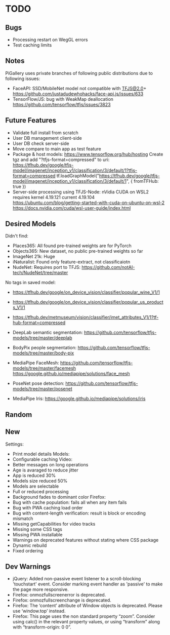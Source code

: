 # TODO

## Bugs

- Processing restart on WegGL errors
- Test caching limits

## Notes

PiGallery uses private branches of following public distributions due to following issues:

- FaceAPI: SSD/MobileNet model not compatible with TFJS@2.0+  
  <https://github.com/justadudewhohacks/face-api.js/issues/633>
- TensorFlow/JS: bug with WeakMap deallocation  
  <https://github.com/tensorflow/tfjs/issues/3823>

## Future Features

- Validate full install from scratch
- User DB management client-side
- User DB check server-side
- Move compare to main app as test feature
- Package & host models: https://www.tensorflow.org/hub/hosting
  Create tgz and add "?tfjs-format=compressed" to uri: <https://tfhub.dev/google/tfjs-model/imagenet/inception_v1/classification/3/default/1?tfjs-format=compressed>
  tf.loadGraphModel("https://tfhub.dev/google/tfjs-model/imagenet/inception_v1/classification/3/default/1", { fromTFHub: true })
- Server-side processing using TFJS-Node: nVidia CUDA on WSL2 requires kernel 4.19.121 current 4.19.104  
  <https://ubuntu.com/blog/getting-started-with-cuda-on-ubuntu-on-wsl-2>  
  <https://docs.nvidia.com/cuda/wsl-user-guide/index.html>  

## Desired Models

Didn't find:

- Places365: All found pre-trained weights are for PyTorch
- Objects365: New dataset, no public pre-trained weights so far
- ImageNet 21k: Huge
- iNaturalist: Found only feature-extract, not classificaiotn
- NudeNet: Requires port to TFJS: <https://github.com/notAI-tech/NudeNet/tree/master>

No tags in saved model:
- <https://tfhub.dev/google/on_device_vision/classifier/popular_wine_V1/1>
- <https://tfhub.dev/google/on_device_vision/classifier/popular_us_products_V1/1>
- <https://tfhub.dev/metmuseum/vision/classifier/imet_attributes_V1/1?tf-hub-format=compressed>

- DeepLab semantic segmentation: <https://github.com/tensorflow/tfjs-models/tree/master/deeplab>
- BodyPix people segmentation: <https://github.com/tensorflow/tfjs-models/tree/master/body-pix>
- MediaPipe FaceMesh: <https://github.com/tensorflow/tfjs-models/tree/master/facemesh> <https://google.github.io/mediapipe/solutions/face_mesh>
- PoseNet pose detection: <https://github.com/tensorflow/tfjs-models/tree/master/posenet>
- MediaPipe Iris: <https://google.github.io/mediapipe/solutions/iris>

## Random

## New

Settings:
- Print model details
Models:
- Configurable caching
Video:
- Better messages on long operations
- Age is avaraged to reduce jitter
- App is reduced 30%
- Models size reduced 50%
- Models are selectable
- Full or reduced processing
- Background fades to dominant color
Firefox:
- Bug with cache population: fails all when any item fails
- Bug with PWA caching load order
- Bug with content-length verification: result is block or encoding mismatch
- Missing getCapabilities for video tracks
- Missing some CSS tags
- Missing PWA installable
- Warnings on deprecated features without stating where
CSS package
- Dynamic rebuild
- Fixed ordering

## Dev Warnings

- jQuery: Added non-passive event listener to a scroll-blocking 'touchstart' event. Consider marking event handler as 'passive' to make the page more responsive.
- Firefox: onmozfullscreenerror is deprecated.
- Firefox: onmozfullscreenchange is deprecated.
- Firefox: The ‘content’ attribute of Window objects is deprecated.  Please use ‘window.top’ instead.
- Firefox: This page uses the non standard property “zoom”. Consider using calc() in the relevant property values, or using “transform” along with “transform-origin: 0 0”.
